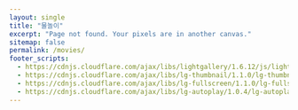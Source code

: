 ```yaml
---
layout: single
title: "물놀이"
excerpt: "Page not found. Your pixels are in another canvas."
sitemap: false
permalink: /movies/
footer_scripts:
  - https://cdnjs.cloudflare.com/ajax/libs/lightgallery/1.6.12/js/lightgallery.js
  - https://cdnjs.cloudflare.com/ajax/libs/lg-thumbnail/1.1.0/lg-thumbnail.js
  - https://cdnjs.cloudflare.com/ajax/libs/lg-fullscreen/1.1.0/lg-fullscreen.js
  - https://cdnjs.cloudflare.com/ajax/libs/lg-autoplay/1.0.4/lg-autoplay.js
---
```


  <link href="https://cdnjs.cloudflare.com/ajax/libs/lightgallery/1.6.12/css/lightgallery.css" rel="stylesheet">
  <link href="https://cdnjs.cloudflare.com/ajax/libs/lightgallery/1.6.12/css/lg-transitions.css" rel="stylesheet">

<div id="lightgallery">
  
</div>

<script type="text/javascript">
    $(document).ready(function() {
         var imgArr = ['GXlG7RoBlLd0bRWwY20fxo-_CtDsfKioXDIHW3cGwOvxFoj2jAOT3HlbHX7cG_WaVa_kFqINAgfQfcOmLEKPZ7WtDvYm1OPatf4Tfa6RJs03CebAlBy9GttPXBhXEDtA_3MwFNG4QRE=w1920-h1080',
         'PnPsZYhEyNIyZrttzDAroF34hlCZouPt8R06DTI9cZ5K8z8F5DGAh02mSwtqa5P3WNe3goSONZ6B5gzIEc0SZr-6-rXBT55SNtXDEIsfh72hnRyj415ntDTSAJ3WKKA_D1mFd_r0T4s=w1920-h1080',
         'QryD6QHW0RDCedYWhu2-f1M1t3gk3VttcODPaBc4eME92mENkReVr1dP8anEI221B03WZ_tVG0OO1puaVBWzxH5TtwAec-YAZafUBEj9pF0szVg27sDOKb0n1FmDcvRKxyPm60XKJqc=w1920-h1080',
         'Y50gMwqmF7lZkygb78iN1hfWhGXDlM3m7H7Dtc8zDxjPrDaUqVfFgnSQyRu5uF_pvtrMxtC9Zp3NU5JmVEPM0BQToK4IimovJf_JkAVFJSY8165Ag9HNgQRlCmLJgUByA5IcQ62JReo=w1920-h1080',
         'YXSyVSv5zSwxruyR0URVwCv01dr58gIMBOQDOaTJbL_27Ogortvb9a1lcAYooUk3cJhB7trubCa9h9LfazN80_uD2fod4tkRxWrCBI8XobeW_4Cno5nrKaP0lfy9FzSkwTMB0_rVB0I=w1920-h1080',
         '2hz1i-8V5CZAiVGy1GMi6hgfhh1YbQ2RXDLcLfGgOhFBDN4txpco5kk8aKn_tXc6RIb3sluti0-Ze_vdPwluAwfOmQIm0v_NARv1NzU7dcDU0aJFfJE73uLivTUx2p0SkIMG84PAEk8=w1920-h1080',
         '-A8zGkrVQSzUVHhXFFehvNMJ2pZrQP9u3g6T-yAZZdYLHvRTaGlD6QLPHthWkgkcWU8VNBkCXTV97JhZdPNK-eC7rgWBnxehAWnHEyE6SZAyQ37KY8ZEkfz6PO6ME_X4DZ38K8Os29U=w1920-h1080',
         'F4vLfIr2Tr2OpeZnMR_mFYFgx3CRXLdqYIrGvYYvxp8iZvOo4-0xAUo6WwSmdrMGlvWwAY4HrV9AcxOrwp6QNt57ajaST5UeC25_vKc1wX4em4WxJ0RklpgmJre-BvajMHqfK7rfZD4=w1920-h1080',
         'd-AMuKujI0ZZkKp3m8TL5yo04r6cc562W1Ej-HZ8ommf-DU_jo821Qu3mT1aj4EiRMhaDMmgWxvP6nXuyEUdYDLJlh8nCrqiRwuwYHTkWlcjCxcMTQuBBtpYeZKqAVCMl8ohwHwa2Kk=w1920-h1080',
         'unbQMwRwLUGmJKBMRw-yzY6IRA_Hl9WyNKusppN4e8HPDAL2RUfrO41ljsqOgDR3Ek10XO-vstNh4lxjeW-T2Gk5tPPK4vadPGKvq9WN2xLLC89BxWkEFNaC5EpJ9Qpxy5YU718FDEY=w1920-h1080',
         'nIG5P7T-plqqtQepOleJiXUwbqQsIZ_Ohbt3wPCea3DOU_V8ULCi_uDcE4W3GxUXnP-2cvG_4hZoehkKfI4cJ4ds72q_TzSQQ2Wn_lE-NA9mn_ZpW8PBP-VY_O_gVjx0CBt8g_EAaMg=w1920-h1080',
         'srghCNOWWKX2HYsUPhBQ707N0mbO9JJpXaD5INGESkuOm3bd7kwl028Ey4j_rmu-xK904W4Xt8_SnJiJS-BsrHas-9oxHu2a7J_g4UxrZKRo8EpOsNm5u_eJ9cWQgxVW0PBEkZXMmqs=w1920-h1080',
         'k8SvUvHKKNk_1iq9jDW1YRqVdcpFaPEFviTmp4nYTs6oZ6DHjId0yRR0i6G9DdpYhI1_pULNpt0ZakcjJKLjKJ2BRKGE-f4chAiWrzh-BBmwsiQWxG5ul0ZfSizwCOmAfS_qXBFFKyw=w1920-h1080',
         'z0R32QFyZqZDNyUY-lfW9ush4PtGVb0Cl-i_SFfttr8JkgkiTg8DyqSu_MHsjkrinmCArZMPcXq9vDRXWHOnpuJ6mtvErrzfTQo9EqGOtW2rOqYl5ibOtbDAqOvyqrs1EGVW-CkWMH8=w1920-h1080',
         'MDy_EgmrzH3goiAUEQCfX40oKG7rByXsTx2M3HtOW3kFjd-lW0c1yurr4MPWzqIR_qCQVo7W90TXLnjVBtHJUctqMCplDsrpvSw4FAcST26Dq1sCx0XDNRKnZwXNG4SDBJp8HnxrDZE=w1920-h1080',
         'mY7lC8E1EUvBz7eNGCwpfr_79yodVqdYI7C-JZ5HEmiQlJe7vOpJmoogXUkT_sFao0FiFQ8kNgREIchAVzDjlSg90gWra1E37oCzw13iAV1Q7_vGWpjikj3oexR-EIMlKfuOJKc5_C0=w1920-h1080',
         'Y2ktddGupyf2mG28anHyf1Ce3ewdpT7uZvkHP9aCYHRu3TmYVQ6_j_IhgM4NSSJPBhGmg1t1Be8rrIFjQLOtWqWVJkY1qJelixe9G9Tx1qJ1BDElIbryU_0jldmFalY_KVnG7lz7SlI=w1920-h1080',
         'RGjzYpirc78mj2nbVFPhdYPCZ09EvMBqSTsjxio_Rnnct464CxyyKfqwMo3-bY8Fw7-jVkHW9BYYi4wilLlmJ_pMG2z755Na7BCXVmI_fWkmaPfCXYG-DpNi7eJ9-e__vQHGgEe__NU=w1920-h1080',
         '0CJRWg4xDHEds-dqq4edUd85xjuVtLNMg5AfOHdGHVAYsEhlXvPv2_YKB_5_uSQ4J7j5V_68f236pbivGrRipd9AKxyR4iyXbgBdQPFJudaJhdODBBFCl6dz0zmv1LqNxI-PztrZ_ZM=w1920-h1080',
         'eUZffrjbewpThb7Ei3GbzkA0NnMdQyJ-2iCqcF2_Pn9V2_UZLZl8UiaZns974yLSDX894wMgQp1gj0mDU_BHeDeKgowNoEjllkqewIA9nOCnWlcpjZeQvf_n_T2GRn1ZDfgAWLT3zYk=w1920-h1080',
         'bXjN5OoEu9A1phzZsEzyJ8uAwxw6edL1RwwUBTjBF2P4ve9TvDxy1UnZMEfVvYp53_5Q1cOU5pa-Kxr7ugFhORQy_AWpWc7k0LhfK5hfqz_gC1t6ws1ex5KJkLkouq6gzVTDEaK0Avw=w1920-h1080',
         'xRecMulBZqws9eMEkqxyhzbIA12BLwUy5F_3BQUnRFKaIEF846KvZpi-GAo-BGdNplyVUqN24cS68_nS1z8wv9O_6_9F_VEypPEE8Mhw3DPocxdf15Z_4yKKkoycjVjb5P0zq94ciQc=w1920-h1080',
         '15w7_ahcGDphdoOb_jBhpdJREeJwKEqIjBH2o6H-NcHUIcCSRPM1e8OXMaRyoFhxb5GOFig65z2wCxaLDiS9QKNq3zDQ296mtW_m2NwMKFVCl92fp51CumnvBrRPL7Z3XL8Ur0IK_As=w1920-h1080',
         'qW_1j6ZKMeZowP3MTcIyAkAkHMFmgHX4OjhtQNHk41ftMpBxWNfoRcfnO8EOtYWTMprFejKRH3xnEOpQuDrlEX-ptGSDsKsp7AG9gQCO1U_yYylwDr23jO2PPrgVpZbBAtiPw8k0Anw=w1920-h1080',
         'MLC6HGspkNtukx7hv4eh2iFHVPdWLJKwynmWzFqCOQETOf5bUx3wFdBCVSWsp34dVpTqYghuYU_u02EZklxW8P9ZQmun1z4WeSm4HOeSDFu2GucT0eGbyFyO5nxvWektcAd0_fLF1KM=w1920-h1080',
         '2yDoN6EOPcPxn7rqJWVpgqNjBvPT96MeP1Ip1LLeNiKGrIbNnDaad-hwpdeUBBaXoDOrG8ice4OscB8IovhUSMG1uAgSLNTsqRD6hjyvftHMhHZrcSi3-hzQfuWbw_LMw9C2Mg6qFcg=w1920-h1080',
         'TMdRxzkBUoIrLKuZ6BhIdLwbnMdmGmEo6vbGa8VjmWYEGizUxnaYgDf4P8mzVnGbkDV6uUsndLayQRFRtm2B27UJ7Y1NdhkqoIb5hkGxNFw7LRXeYhnsrTrXsll3TX9C9s4sRZ2Ng0M=w1920-h1080',
         '6MPVg7_bX6AxRiyNhIKg7frUHlE70obg_bZYHofKVspBCqRzmnFKbIrvb92wboY7UJWDdXUNFrRVnDDQzk07cVqCBnq_550hSAeMXlQvp7rn8KQZfeIVJgmG3tsP8KsWo-h2WTUsm1A=w1920-h1080',
         'MNx3bHqSmlGEbLQSdYBQ8jQpaevTsC_3Wx84LnEl8ds54FZlorrgEKbP_cHNjkJQD6GUyvVFNIohZvlV0qdIg_DZZfqsbg9o-CoCGekEnTIZhfgmjoTVscaj3wAtN0xBtXFJyM0SKKE=w1920-h1080',
         'QKriE9vv_RuyQJCna1zgBd1iqAV24uR0g85t73mimzKLdUXcnuVJKyVmT9Kizz2BGdMypptA7zfkIdhEZWptCCD6eYSnhaMXetmyIqHJAju77UiU5eapaGimt55UsR4R90gW3zikhAU=w1920-h1080',
         'YYcRZn6Yoka_azYe5xCW0gF_Tb71ND4z1h0TvW_AogzwsELZy7GLOzkVGhRmIJxXSKaYL0H4FM0QZucMT8hJouWvWB8pCLBqNH5z7ptW5l82Emdd-uMnI4eqC3ksM0J_2MNc7w-QUgY=w1920-h1080',
         '8vnf3ZmQY0BKwSjoHRE1StzfnuIeNUn1GJN-tTRye45jKCtrex_ztUuUmWofOXeAsJLTXcu8ts1nC0yGrGrPkQy9HhFsDxIG-vhYdOc5hry_apv9k_HZn6IaHE23k9NLs4eo_e4fBaw=w1920-h1080',
         'Y5pGmb4VpRR3Y_gK093lB-1hqYb2QmluntGUTkzmqEHx0I6lSEoXI958zxF1lOFDcaTYBTGp7Wh8RM0WVi5A2jVH07eXC0wUVWkeRkdRXprvSyvYn88fcHs-TOD3uJevx2HUaxAukO4=w1920-h1080',
         'Y4-AyiPTqFrB-U3Coo4hVrjzwINFKz_7EO72saeJOkQ8O-Qm4pYUR1qAX5-CeBfYP8ypdDRgzJXCqhpTW34PzUCzx_Y3w7aw94FG-QY0AWU3Sfte41TUkuEx3DjSvr0WVNxDHlO-6Es=w1920-h1080',
         'PIZwyA6dIUBpUJS4Ugebg0oMRGcixiN0FHurQF6PEdzJ1Wn6lbH2INGjuwdiBPSdO2aKEXGmkWX553BBIxoeUxZB2XdzRdqkfleYvRFz0_AKAsIPk_bcZlbTDjRcLoAguIThsMJ1fjY=w1920-h1080',
         'WHxronWsfyzN02-GzoaBO5YBniyqL3tw21INfBrDaVxUQaSiMNwNcteJbHsQTTACOYD6yokO-BR0RiGhJzW8BFNEhITJzo7FdjWWEkuoqYy9lR06vJYpVHaTvbVWtOhVelq2FS7a4ms=w1920-h1080',
         'hXLHj1CwHSrnqizho-MwakRVIS8T5bDEKUlrGL9KNU6YV7Srhe9PGq267dKKRMCS45wivFL51QVKK1NdjxVKIUV4prrUky5MDzAWT6eE3Hpuzitgrqb5BQMlqhSwTNTRoi_6efl_DwQ=w1920-h1080'];
    
        var html = '';
        $.each(imgArr, function( index, img ) {
          html += '<a href="https://lh3.googleusercontent.com/' + img +'"><img src="https://lh3.googleusercontent.com/' + img +'" /></a>';
        });
    
        $("#lightgallery").html(html);
        $("#lightgallery").lightGallery(); 
    });
</script>
